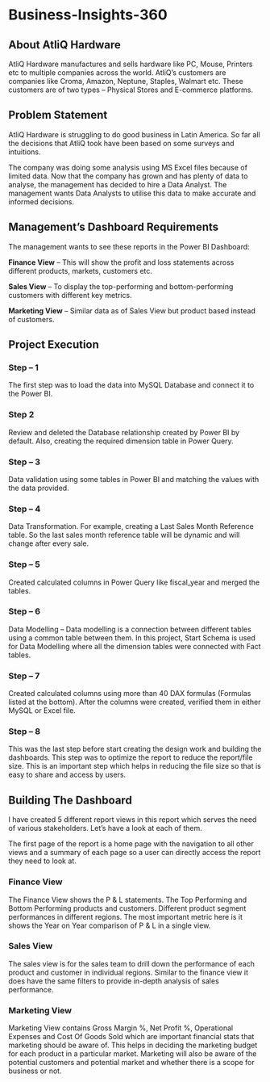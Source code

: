 # Business-Insights-360
## About AtliQ Hardware
AtliQ Hardware manufactures and sells hardware like PC, Mouse, Printers etc to multiple companies across the world. AtliQ’s customers are companies like Croma, Amazon, Neptune, Staples, Walmart etc.
These customers are of two types – Physical Stores and E-commerce platforms.

## Problem Statement
AtliQ Hardware is struggling to do good business in Latin America.
So far all the decisions that AtliQ took have been based on some surveys and intuitions.

The company was doing some analysis using MS Excel files because of limited data. Now that the company has grown and has plenty of data to analyse, the management has decided to hire a Data Analyst. The management wants Data Analysts to utilise this data to make accurate and informed decisions.

## Management’s Dashboard Requirements
The management wants to see these reports in the Power BI Dashboard:

**Finance View** – This will show the profit and loss statements across different products, markets, customers etc.

**Sales View** – To display the top-performing and bottom-performing customers with different key metrics.

**Marketing View** – Similar data as of Sales View but product based instead of customers.

## Project Execution
### Step – 1
The first step was to load the data into MySQL Database and connect it to the Power BI.

### Step 2
Review and deleted the Database relationship created by Power BI by default.
Also, creating the required dimension table in Power Query.

### Step – 3
Data validation using some tables in Power BI and matching the values with the data provided.

### Step – 4
Data Transformation. For example, creating a Last Sales Month Reference table. So the last sales month reference table will be dynamic and will change after every sale.

### Step – 5
Created calculated columns in Power Query like fiscal_year and merged the tables.

### Step – 6
Data Modelling – Data modelling is a connection between different tables using a common table between them. In this project, Start Schema is used for Data Modelling where all the dimension tables were connected with Fact tables.

### Step – 7
Created calculated columns using more than 40 DAX formulas (Formulas listed at the bottom). After the columns were created, verified them in either MySQL or Excel file.

### Step – 8
This was the last step before start creating the design work and building the dashboards. This step was to optimize the report to reduce the report/file size. This is an important step which helps in reducing the file size so that is easy to share and access by users.

## Building The Dashboard
I have created 5 different report views in this report which serves the need of various stakeholders. Let’s have a look at each of them.

The first page of the report is a home page with the navigation to all other views and a summary of each page so a user can directly access the report they need to look at.

### Finance View
The Finance View shows the P & L statements. The Top Performing and Bottom Performing products and customers. Different product segment performances in different regions. The most important metric here is it shows the Year on Year comparison of P & L in a single view.



### Sales View
The sales view is for the sales team to drill down the performance of each product and customer in individual regions. Similar to the finance view it does have the same filters to provide in-depth analysis of sales performance.

### Marketing View
Marketing View contains Gross Margin %, Net Profit %, Operational Expenses and Cost Of Goods Sold which are important financial stats that marketing should be aware of. This helps in deciding the marketing budget for each product in a particular market. Marketing will also be aware of the potential customers and potential market and whether there is a scope for business or not.
